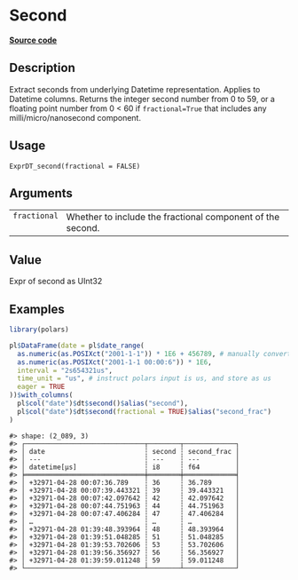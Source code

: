 

# Second

[**Source code**](https://github.com/pola-rs/r-polars/tree/8387e0a88c6889e6449b053999aada405c241066/R/expr__datetime.R#L451)

## Description

Extract seconds from underlying Datetime representation. Applies to
Datetime columns. Returns the integer second number from 0 to 59, or a
floating point number from 0 \< 60 if <code>fractional=True</code> that
includes any milli/micro/nanosecond component.

## Usage

<pre><code class='language-R'>ExprDT_second(fractional = FALSE)
</code></pre>

## Arguments

<table>
<tr>
<td style="white-space: nowrap; font-family: monospace; vertical-align: top">
<code id="ExprDT_second_:_fractional">fractional</code>
</td>
<td>
Whether to include the fractional component of the second.
</td>
</tr>
</table>

## Value

Expr of second as UInt32

## Examples

``` r
library(polars)

pl$DataFrame(date = pl$date_range(
  as.numeric(as.POSIXct("2001-1-1")) * 1E6 + 456789, # manually convert to us
  as.numeric(as.POSIXct("2001-1-1 00:00:6")) * 1E6,
  interval = "2s654321us",
  time_unit = "us", # instruct polars input is us, and store as us
  eager = TRUE
))$with_columns(
  pl$col("date")$dt$second()$alias("second"),
  pl$col("date")$dt$second(fractional = TRUE)$alias("second_frac")
)
```

    #> shape: (2_089, 3)
    #> ┌──────────────────────────────┬────────┬─────────────┐
    #> │ date                         ┆ second ┆ second_frac │
    #> │ ---                          ┆ ---    ┆ ---         │
    #> │ datetime[μs]                 ┆ i8     ┆ f64         │
    #> ╞══════════════════════════════╪════════╪═════════════╡
    #> │ +32971-04-28 00:07:36.789    ┆ 36     ┆ 36.789      │
    #> │ +32971-04-28 00:07:39.443321 ┆ 39     ┆ 39.443321   │
    #> │ +32971-04-28 00:07:42.097642 ┆ 42     ┆ 42.097642   │
    #> │ +32971-04-28 00:07:44.751963 ┆ 44     ┆ 44.751963   │
    #> │ +32971-04-28 00:07:47.406284 ┆ 47     ┆ 47.406284   │
    #> │ …                            ┆ …      ┆ …           │
    #> │ +32971-04-28 01:39:48.393964 ┆ 48     ┆ 48.393964   │
    #> │ +32971-04-28 01:39:51.048285 ┆ 51     ┆ 51.048285   │
    #> │ +32971-04-28 01:39:53.702606 ┆ 53     ┆ 53.702606   │
    #> │ +32971-04-28 01:39:56.356927 ┆ 56     ┆ 56.356927   │
    #> │ +32971-04-28 01:39:59.011248 ┆ 59     ┆ 59.011248   │
    #> └──────────────────────────────┴────────┴─────────────┘
